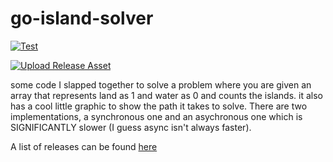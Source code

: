 # go-island-solver

[![Test](https://github.com/morganwm/go-island-solver/actions/workflows/test.yml/badge.svg?branch=main)](https://github.com/morganwm/go-island-solver/actions/workflows/test.yml)

[![Upload Release Asset](https://github.com/morganwm/go-island-solver/actions/workflows/release.yml/badge.svg?branch=main)](https://github.com/morganwm/go-island-solver/actions/workflows/release.yml)

some code I slapped together to solve a problem where you are given an array that represents land as 1 and water as 0 and counts the islands. it also has a cool little graphic to show the path it takes to solve. There are two implementations, a synchronous one and an asychronous one which is SIGNIFICANTLY slower (I guess async isn't always faster).

A list of releases can be found [here](https://github.com/morganwm/go-island-solver/releases)